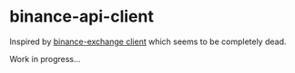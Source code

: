 # binance-api-client

Inspired by [binance-exchange client](https://github.com/binance-exchange/binance-java-api) which seems to be completely
dead.

Work in progress...
